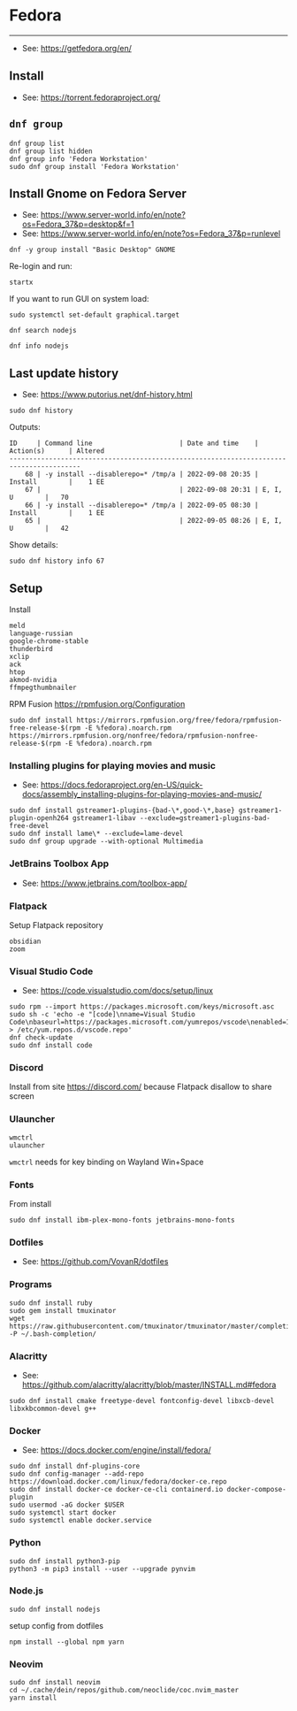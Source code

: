 # Fedora

----

- See: https://getfedora.org/en/

## Install

- See: https://torrent.fedoraproject.org/

## `dnf group`

```shell
dnf group list
dnf group list hidden
dnf group info 'Fedora Workstation'
sudo dnf group install 'Fedora Workstation'
```


## Install Gnome on Fedora Server

- See: https://www.server-world.info/en/note?os=Fedora_37&p=desktop&f=1
- See: https://www.server-world.info/en/note?os=Fedora_37&p=runlevel

```shell
dnf -y group install "Basic Desktop" GNOME
```

Re-login and run:
```shell
startx
```

If you want to run GUI on system load:
```shell
sudo systemctl set-default graphical.target
```


```shell
dnf search nodejs
```

```shell
dnf info nodejs
```

## Last update history

- See: https://www.putorius.net/dnf-history.html

```shell
sudo dnf history
```

Outputs:
```
ID     | Command line                      | Date and time    | Action(s)      | Altered
----------------------------------------------------------------------------------------
    68 | -y install --disablerepo=* /tmp/a | 2022-09-08 20:35 | Install        |    1 EE
    67 |                                   | 2022-09-08 20:31 | E, I, U        |   70
    66 | -y install --disablerepo=* /tmp/a | 2022-09-05 08:30 | Install        |    1 EE
    65 |                                   | 2022-09-05 08:26 | E, I, U        |   42
```

Show details:
```shell
sudo dnf history info 67
```



## Setup

Install
```
meld
language-russian
google-chrome-stable
thunderbird
xclip
ack
htop
akmod-nvidia
ffmpegthumbnailer
```

RPM Fusion https://rpmfusion.org/Configuration
```
sudo dnf install https://mirrors.rpmfusion.org/free/fedora/rpmfusion-free-release-$(rpm -E %fedora).noarch.rpm https://mirrors.rpmfusion.org/nonfree/fedora/rpmfusion-nonfree-release-$(rpm -E %fedora).noarch.rpm
```


### Installing plugins for playing movies and music

- See: https://docs.fedoraproject.org/en-US/quick-docs/assembly_installing-plugins-for-playing-movies-and-music/

```shell
sudo dnf install gstreamer1-plugins-{bad-\*,good-\*,base} gstreamer1-plugin-openh264 gstreamer1-libav --exclude=gstreamer1-plugins-bad-free-devel
sudo dnf install lame\* --exclude=lame-devel
sudo dnf group upgrade --with-optional Multimedia
```


### JetBrains Toolbox App

- See: https://www.jetbrains.com/toolbox-app/


### Flatpack

Setup Flatpack repository
```
obsidian
zoom
```


### Visual Studio Code

- See: https://code.visualstudio.com/docs/setup/linux

```shell
sudo rpm --import https://packages.microsoft.com/keys/microsoft.asc
sudo sh -c 'echo -e "[code]\nname=Visual Studio Code\nbaseurl=https://packages.microsoft.com/yumrepos/vscode\nenabled=1\ngpgcheck=1\ngpgkey=https://packages.microsoft.com/keys/microsoft.asc" > /etc/yum.repos.d/vscode.repo'
dnf check-update
sudo dnf install code
```


### Discord

Install from site https://discord.com/ because Flatpack disallow to share screen


### Ulauncher

```
wmctrl
ulauncher
```
`wmctrl` needs for key binding on Wayland Win+Space


### Fonts
From install
```
sudo dnf install ibm-plex-mono-fonts jetbrains-mono-fonts
```


### Dotfiles

- See: https://github.com/VovanR/dotfiles


### Programs
```
sudo dnf install ruby
sudo gem install tmuxinator
wget https://raw.githubusercontent.com/tmuxinator/tmuxinator/master/completion/tmuxinator.bash -P ~/.bash-completion/
```


### Alacritty

- See: https://github.com/alacritty/alacritty/blob/master/INSTALL.md#fedora

```
sudo dnf install cmake freetype-devel fontconfig-devel libxcb-devel libxkbcommon-devel g++
```


### Docker

- See: https://docs.docker.com/engine/install/fedora/

```
sudo dnf install dnf-plugins-core
sudo dnf config-manager --add-repo https://download.docker.com/linux/fedora/docker-ce.repo
sudo dnf install docker-ce docker-ce-cli containerd.io docker-compose-plugin
sudo usermod -aG docker $USER
sudo systemctl start docker
sudo systemctl enable docker.service
```


### Python

```
sudo dnf install python3-pip
python3 -m pip3 install --user --upgrade pynvim
```


### Node.js

```
sudo dnf install nodejs
```

setup config from dotfiles
```
npm install --global npm yarn
```


### Neovim
```
sudo dnf install neovim
cd ~/.cache/dein/repos/github.com/neoclide/coc.nvim_master
yarn install
```
